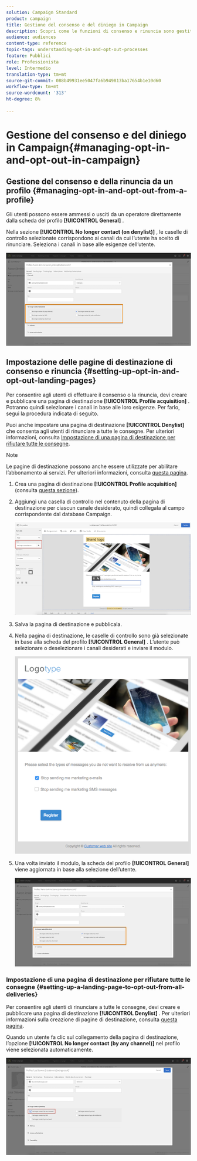 ```yaml
---
solution: Campaign Standard
product: campaign
title: Gestione del consenso e del diniego in Campaign
description: Scopri come le funzioni di consenso e rinuncia sono gestite in Adobe Campaign.
audience: audiences
content-type: reference
topic-tags: understanding-opt-in-and-opt-out-processes
feature: Pubblici
role: Professionista
level: Intermedio
translation-type: tm+mt
source-git-commit: 088b49931ee5047fa6b949813ba17654b1e10d60
workflow-type: tm+mt
source-wordcount: '313'
ht-degree: 8%

---
```



# Gestione del consenso e del diniego in Campaign{#managing-opt-in-and-opt-out-in-campaign}

## Gestione del consenso e della rinuncia da un profilo {#managing-opt-in-and-opt-out-from-a-profile}

Gli utenti possono essere ammessi o usciti da un operatore direttamente dalla scheda del profilo **[!UICONTROL General]** .

Nella sezione **[!UICONTROL No longer contact (on denylist)]** , le caselle di controllo selezionate corrispondono ai canali da cui l’utente ha scelto di rinunciare. Seleziona i canali in base alle esigenze dell’utente.

![](assets/optin_landingpage_3.png)

## Impostazione delle pagine di destinazione di consenso e rinuncia {#setting-up-opt-in-and-opt-out-landing-pages}

Per consentire agli utenti di effettuare il consenso o la rinuncia, devi creare e pubblicare una pagina di destinazione **[!UICONTROL Profile acquisition]** . Potranno quindi selezionare i canali in base alle loro esigenze. Per farlo, segui la procedura indicata di seguito.

Puoi anche impostare una pagina di destinazione **[!UICONTROL Denylist]** che consenta agli utenti di rinunciare a tutte le consegne. Per ulteriori informazioni, consulta [Impostazione di una pagina di destinazione per rifiutare tutte le consegne](#setting-up-a-landing-page-to-opt-out-from-all-deliveries).

>[!NOTE]
>
>Le pagine di destinazione possono anche essere utilizzate per abilitare l’abbonamento ai servizi. Per ulteriori informazioni, consulta [questa pagina](../../channels/using/configuring-landing-page.md#linking-a-landing-page-to-a-service).

1. Crea una pagina di destinazione **[!UICONTROL Profile acquisition]** (consulta [questa sezione](../../channels/using/getting-started-with-landing-pages.md)).
1. Aggiungi una casella di controllo nel contenuto della pagina di destinazione per ciascun canale desiderato, quindi collegala al campo corrispondente dal database Campaign.

   ![](assets/optin_landingpage_1.png)

1. Salva la pagina di destinazione e pubblicala.
1. Nella pagina di destinazione, le caselle di controllo sono già selezionate in base alla scheda del profilo **[!UICONTROL General]** . L’utente può selezionare o deselezionare i canali desiderati e inviare il modulo.

   ![](assets/optin_landingpage_2.png)

1. Una volta inviato il modulo, la scheda del profilo **[!UICONTROL General]** viene aggiornata in base alla selezione dell’utente.

   ![](assets/optin_landingpage_3.png)

### Impostazione di una pagina di destinazione per rifiutare tutte le consegne {#setting-up-a-landing-page-to-opt-out-from-all-deliveries}

Per consentire agli utenti di rinunciare a tutte le consegne, devi creare e pubblicare una pagina di destinazione **[!UICONTROL Denylist]** . Per ulteriori informazioni sulla creazione di pagine di destinazione, consulta [questa pagina](../../channels/using/getting-started-with-landing-pages.md).

Quando un utente fa clic sul collegamento della pagina di destinazione, l’opzione **[!UICONTROL No longer contact (by any channel)]** nel profilo viene selezionata automaticamente.

![](assets/blocklisting_allchannels.png)


